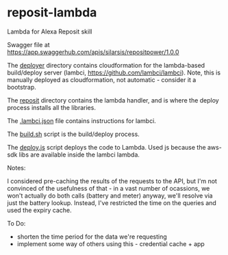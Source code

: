 # reposit-lambda
Lambda for Alexa Reposit skill

Swagger file at https://app.swaggerhub.com/apis/silarsis/repositpower/1.0.0

The [deployer](./deployer/) directory contains cloudformation for the
lambda-based build/deploy server (lambci, https://github.com/lambci/lambci).
Note, this is manually deployed as cloudformation, not automatic - consider
it a bootstrap.

The [reposit](./reposit/) directory contains the lambda handler, and is where
the deploy process installs all the libraries.

The [.lambci.json](./.lambci.json) file contains instructions for lambci.

The [build.sh](./build.sh) script is the build/deploy process.

The [deploy.js](./deploy.js) script deploys the code to Lambda. Used js because
the aws-sdk libs are available inside the lambci lambda.

Notes:

I considered pre-caching the results of the requests to the API, but I'm not
convinced of the usefulness of that - in a vast number of ocassions, we won't
actually do both calls (battery and meter) anyway, we'll resolve via just the
battery lookup. Instead, I've restricted the time on the queries and used the
expiry cache.

To Do:

* shorten the time period for the data we're requesting
* implement some way of others using this - credential cache + app